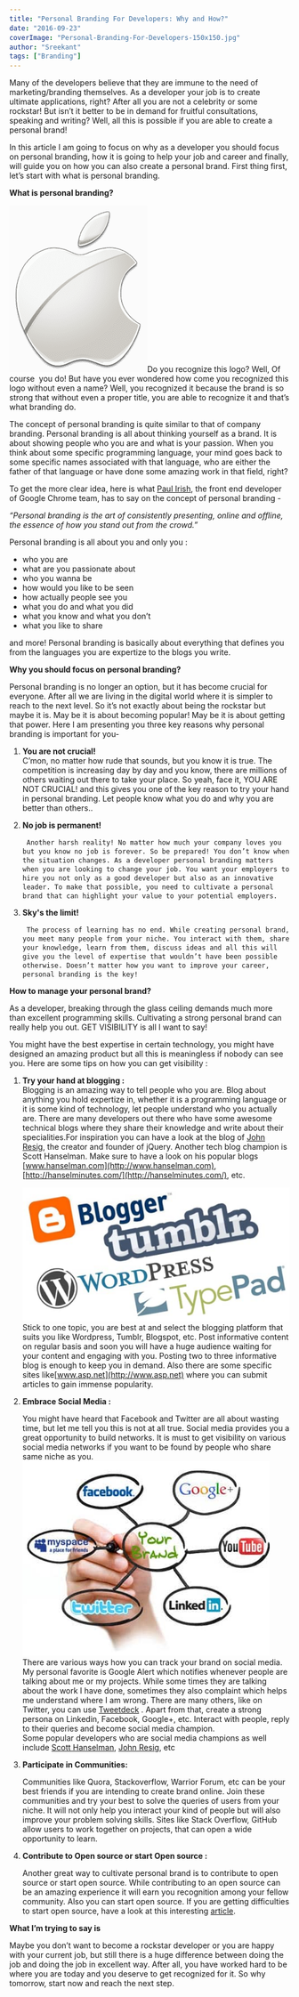 ```yaml
---
title: "Personal Branding For Developers: Why and How?"
date: "2016-09-23"
coverImage: "Personal-Branding-For-Developers-150x150.jpg"
author: "Sreekant"
tags: ["Branding"]
---
```


Many of the developers believe that they are immune to the need of marketing/branding themselves. As a developer your job is to create ultimate applications, right? After all you are not a celebrity or some rockstar! But isn’t it better to be in demand for fruitful consultations, speaking and writing? Well, all this is possible if you are able to create a personal brand!

In this article I am going to focus on why as a developer you should focus on personal branding, how it is going to help your job and career and finally, will guide you on how you can also create a personal brand. First thing first, let’s start with what is personal branding.

**What is personal branding?**

![Apple Logo](Apple-logo-248x300.png)Do you recognize this logo? Well, Of course  you do! But have you ever wondered how come you recognized this logo without even a name? Well, you recognized it because the brand is so strong that without even a proper title, you are able to recognize it and that’s what branding do.

The concept of personal branding is quite similar to that of company branding. Personal branding is all about thinking yourself as a brand. It is about showing people who you are and what is your passion. When you think about some specific programming language, your mind goes back to some specific names associated with that language, who are either the father of that language or have done some amazing work in that field, right?

To get the more clear idea, here is what [Paul Irish](http://www.paulirish.com/), the front end developer of Google Chrome team, has to say on the concept of personal branding - 
  
_“Personal branding is the art of consistently presenting, online and offline, the essence of how you stand out from the crowd.”_

Personal branding is all about you and only you :  

- who you are
- what are you passionate about
- who you wanna be
- how would you like to be seen
- how actually people see you
- what you do and what you did
- what you know and what you don’t
- what you like to share

and more! Personal branding is basically about everything that defines you from the languages you are expertize to the blogs you write.

**Why you should focus on personal branding?**

Personal branding is no longer an option, but it has become crucial for everyone. After all we are living in the digital world where it is simpler to reach to the next level. So it’s not exactly about being the rockstar but maybe it is. May be it is about becoming popular! May be it is about getting that power. Here I am presenting you three key reasons why personal branding is important for you-

1. **You are not crucial!**  
        C’mon, no matter how rude that sounds, but you know it is true. The competition is increasing day by day and you know, there are millions of others waiting out there to take your place. So yeah, face it, YOU ARE NOT CRUCIAL! and this gives you one of the key reason to try your hand in personal branding. Let people know what you do and why you are better than others..
2. **No job is permanent!**  
          
        Another harsh reality! No matter how much your company loves you but you know no job is forever. So be prepared! You don’t know when the situation changes. As a developer personal branding matters when you are looking to change your job. You want your employers to hire you not only as a good developer but also as an innovative leader. To make that possible, you need to cultivate a personal brand that can highlight your value to your potential employers.
3. **Sky's the limit!**  
          
        The process of learning has no end. While creating personal brand, you meet many people from your niche. You interact with them, share your knowledge, learn from them, discuss ideas and all this will give you the level of expertise that wouldn’t have been possible otherwise. Doesn’t matter how you want to improve your career, personal branding is the key!

**How to manage your personal brand?**

As a developer, breaking through the glass ceiling demands much more than excellent programming skills. Cultivating a strong personal brand can really help you out. GET VISIBILITY is all I want to say!

You might have the best expertise in certain technology, you might have designed an amazing product but all this is meaningless if nobody can see you. Here are some tips on how you can get visibility :

1. **Try your hand at blogging :**  
    Blogging is an amazing way to tell people who you are. Blog about anything you hold expertize in, whether it is a programming language or it is some kind of technology, let people understand who you actually are. There are many developers out there who have some awesome technical blogs where they share their knowledge and write about their specialities.For inspiration you can have a look at the blog of [John Resig](http://ejohn.org/), the creator and founder of jQuery. Another tech blog champion is Scott Hanselman. Make sure to have a look on his popular blogs [www.hanselman.com](http://www.hanselman.com), [http://hanselminutes.com/](http://hanselminutes.com/), etc.  
      
    ![blogging for personal branding](blogging-for-personal-branding.jpg)Stick to one topic, you are best at and select the blogging platform that suits you like Wordpress, Tumblr, Blogspot, etc. Post informative content on regular basis and soon you will have a huge audience waiting for your content and engaging with you. Posting two to three informative blog is enough to keep you in demand. Also there are some specific sites like[www.asp.net](http://www.asp.net) where you can submit articles to gain immense popularity.
2. **Embrace Social Media :**  
      
    You might have heard that Facebook and Twitter are all about wasting time, but let me tell you this is not at all true. Social media provides you a great opportunity to build networks. It is must to get visibility on various social media networks if you want to be found by people who share same niche as you.  
    ![social media for personal branding](Social-media-for-personal-branding.jpg)  
    There are various ways how you can track your brand on social media. My personal favorite is Google Alert which notifies whenever people are talking about me or my projects. While some times they are talking about the work I have done, sometimes they also complaint which helps me understand where I am wrong. There are many others, like on Twitter, you can use [Tweetdeck](https://tweetdeck.twitter.com/) . Apart from that, create a strong persona on Linkedin, Facebook, Google+, etc. Interact with people, reply to their queries and become social media champion.  
    Some popular developers who are social media champions as well include [Scott Hanselman](https://twitter.com/shanselman), [John Resig](https://www.linkedin.com/in/jeresig), etc  
    
3. **Participate in Communities:**  
      
    Communities like Quora, Stackoverflow, Warrior Forum, etc can be your best friends if you are intending to create brand online. Join these communities and try your best to solve the queries of users from your niche. It will not only help you interact your kind of people but will also improve your problem solving skills. Sites like Stack Overflow, GitHub allow users to work together on projects, that can open a wide opportunity to learn.  
    
4. **Contribute to Open source or start Open source :**  
      
    Another great way to cultivate personal brand is to contribute to open source or start open source. While contributing to an open source can be an amazing experience it will earn you recognition among your fellow community. Also you can start open source. If you are getting difficulties to start open source, have a look at this interesting [article](http://www.developer.com/open/how-to-start-contributing-to-open-source.html).

**What I’m trying to say is**

Maybe you don’t want to become a rockstar developer or you are happy with your current job, but still there is a huge difference between doing the job and doing the job in excellent way. After all, you have worked hard to be where you are today and you deserve to get recognized for it. So why tomorrow, start now and reach the next step.

